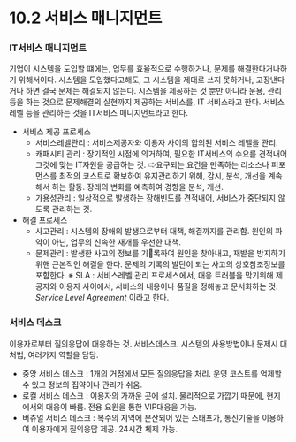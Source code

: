 # 10.2 서비스 매니지먼트
### IT서비스 매니지먼트
기업이 시스템을 도입할 떄에는, 업무를 효율적으로 수행하거나, 문제를 해결한다거나하기 위해서이다. 시스템을 도입했다고해도, 그 시스템을 제대로 쓰지 못하거나, 고장낸다거나 하면 결국 문제는 해결되지 않는다.
시스템을 제공하는 것 뿐만 아니라 운용, 관리등을 하는 것으로 문제해결의 실현까지 제공하는 서비스를, IT 서비스라고 한다. 서비스 레벨 등을 관리하는 것을 IT서비스 매니지먼트라고 한다.

- 서비스 제공 프로세스
	- 서비스레벨관리 : 서비스제공자와 이용자 사이의 합의된 서비스 레벨을 관리.
	- 캐패시티 관리 : 장기적인 시점에 의거하여, 필요한 IT서비스의 수요를 견적내어 그것에 맞는 IT자원을 공급하는 것.
			⇨요구되는 요건을 만족하는 리소스나 퍼포먼스를 최적의 코스트로 확보하여 유지관리하기 위해, 감시, 분석, 개선을 계속해서 하는 활동. 장래의 변화를 예측하여 경향을 분석, 개선.
	- 가용성관리 : 일상적으로 발생하는 장해빈도를 견적내어, 서비스가 중단되지 않도록 관리하는 것.
- 해결 프로세스
	- 사고관리 : 시스템의 장애의 발생으로부터 대책, 해결까지를 관리함. 원인의 파악이 아닌, 업무의 신속한 재개를 우선한 대책.
	- 문제관리 : 발생한 사고의 정보를 기록하여 원인을 찾아내고, 재발을 방지하기 위핸 근본적인 해결을 한다. 문제의 기록의 발단이 되는 사고의 상호참조정보를 포함한다.
※ SLA : 서비스레벨 관리 프로세스에서, 대응 트러블을 막기위해 제공자와 이용자 사이에서, 서비스의 내용이나 품질을 정해놓고 문서화하는 것. _Service Level Agreement_ 이라고 한다.

### 서비스 데스크
이용자로부터 질의응답에 대응하는 것. 서비스데스크. 시스템의 사용방법이나 문제시 대처법, 여러가지 역할을 담당. 

- 중앙 서비스 데스크 : 1개의 거점에서 모든 질의응답을 처리. 운영 코스트를 억제할 수 있고 정보의 집약이나 관리가 쉬움.
- 로컬 서비스 데스크 : 이용자의 가까운 곳에 설치. 물리적으로 가깝기 때문에, 현지에서의 대응이 빠름. 전용 요원을 통한 VIP대응을 가능.
- 버츄얼 서비스 데스크 : 복수의 지역에 분산되어 있는 스태프가, 통신기술을 이용하여 이용자에게 질의응답 제공. 24시간 체제 가능.